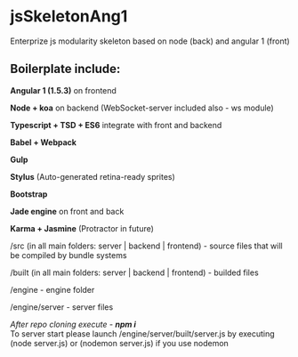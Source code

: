 # jsSkeletonAng1
Enterprize js modularity skeleton based on node (back) and angular 1 (front)

<h2> Boilerplate include: </h2>

<b>Angular 1  (1.5.3)</b>  on frontend

<b>Node + koa</b>   on backend   (WebSocket-server included also - ws module)

<b>Typescript + TSD + ES6</b> integrate with front and backend

<b>Babel + Webpack</b>

<b>Gulp</b>

<b>Stylus</b> (Auto-generated retina-ready sprites)

<b>Bootstrap</b>

<b>Jade engine</b> on front and back

<b>Karma + Jasmine</b> (Protractor in future) <br>

/src (in all main folders: server | backend | frontend) - source files that will be compiled by bundle systems<br>

/built (in all main folders: server | backend | frontend) - builded files <br>

/engine  - engine folder <br>

/engine/server - server files <br>


<i>After repo cloning execute -  <b>npm i</b> </i> <br>
To server start please launch /engine/server/built/server.js by executing  (node server.js)  or  (nodemon server.js) if you use nodemon
